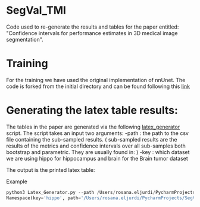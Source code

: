 # SegVal_TMI
Code used to re-generate the results and tables for the paper entitled: "Confidence intervals for performance estimates in 3D medical image segmentation". 





# Training

For the training we have used the original implementation of nnUnet. The code is forked from the initial directory and can be found following this [link](https://github.com/rosanajurdi/nnUNet_SegVal)


# Generating the latex table results: 

The tables in the paper are generated via the following [latex_generator]() script. The script takes an input two arguments: 
-path : the path to the csv file containing the sub-sampled results. ( sub-sampled results are the results of the metrics and confidence intervals over all sub-samples both bootstrap and parametric. They are usually found in: )
-key : which dataset we are using hippo for hippocampus and brain for the Brain tumor dataset 

The output is the printed latex table: 

Example

```python
python3 Latex_Generator.py --path /Users/rosana.eljurdi/PycharmProjects/SegVal_Project/Stats/FrameWork-B/Task004_SegVal_Hippocampus/subsampled-stats-DSC-Hippocampus-Jan1118/subsampled-stats-DSC-Hippocampus-Jan11.csv --key  hippo
Namespace(key='hippo', path='/Users/rosana.eljurdi/PycharmProjects/SegVal_Project/Stats/FrameWork-B/Task004_SegVal_Hippocampus/subsampled-stats-DSC-Hippocampus-Jan1118/subsampled-stats-DSC-Hippocampus-Jan11.csv')
